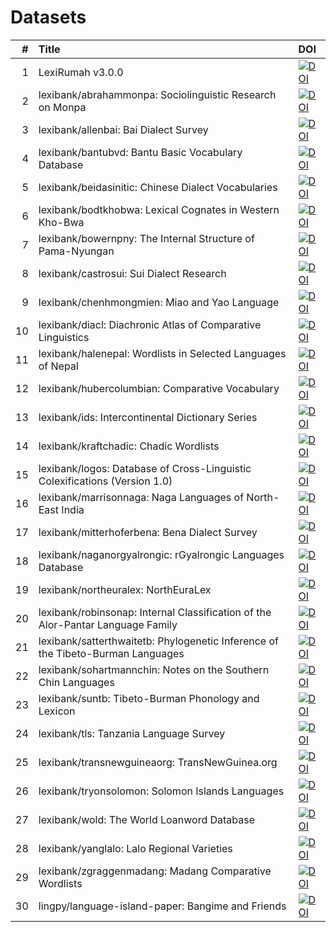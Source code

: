 # Datasets

| # | Title | DOI |
|----:|:--------------------------------------------------------------------------------|:----------------------------------------------------------------------------------------------------------|
| 1 | LexiRumah v3.0.0 | [![DOI](https://zenodo.org/badge/DOI/10.5281/zenodo.3537977.svg)](https://doi.org/10.5281/zenodo.3537977) |
| 2 | lexibank/abrahammonpa: Sociolinguistic Research on Monpa | [![DOI](https://zenodo.org/badge/DOI/10.5281/zenodo.3537601.svg)](https://doi.org/10.5281/zenodo.3537601) |
| 3 | lexibank/allenbai: Bai Dialect Survey | [![DOI](https://zenodo.org/badge/DOI/10.5281/zenodo.3534931.svg)](https://doi.org/10.5281/zenodo.3534931) |
| 4 | lexibank/bantubvd: Bantu Basic Vocabulary Database | [![DOI](https://zenodo.org/badge/DOI/10.5281/zenodo.3537754.svg)](https://doi.org/10.5281/zenodo.3537754) |
| 5 | lexibank/beidasinitic: Chinese Dialect Vocabularies | [![DOI](https://zenodo.org/badge/DOI/10.5281/zenodo.3534942.svg)](https://doi.org/10.5281/zenodo.3534942) |
| 6 | lexibank/bodtkhobwa: Lexical Cognates in Western Kho-Bwa | [![DOI](https://zenodo.org/badge/DOI/10.5281/zenodo.3537604.svg)](https://doi.org/10.5281/zenodo.3537604) |
| 7 | lexibank/bowernpny: The Internal Structure of Pama-Nyungan | [![DOI](https://zenodo.org/badge/DOI/10.5281/zenodo.3534952.svg)](https://doi.org/10.5281/zenodo.3534952) |
| 8 | lexibank/castrosui: Sui Dialect Research | [![DOI](https://zenodo.org/badge/DOI/10.5281/zenodo.3537607.svg)](https://doi.org/10.5281/zenodo.3537607) |
| 9 | lexibank/chenhmongmien: Miao and Yao Language | [![DOI](https://zenodo.org/badge/DOI/10.5281/zenodo.3537712.svg)](https://doi.org/10.5281/zenodo.3537712) |
| 10 | lexibank/diacl: Diachronic Atlas of Comparative Linguistics | [![DOI](https://zenodo.org/badge/DOI/10.5281/zenodo.3534873.svg)](https://doi.org/10.5281/zenodo.3534873) |
| 11 | lexibank/halenepal: Wordlists in Selected Languages of Nepal | [![DOI](https://zenodo.org/badge/DOI/10.5281/zenodo.3537629.svg)](https://doi.org/10.5281/zenodo.3537629) |
| 12 | lexibank/hubercolumbian: Comparative Vocabulary | [![DOI](https://zenodo.org/badge/DOI/10.5281/zenodo.3534908.svg)](https://doi.org/10.5281/zenodo.3534908) |
| 13 | lexibank/ids: Intercontinental Dictionary Series | [![DOI](https://zenodo.org/badge/DOI/10.5281/zenodo.3534904.svg)](https://doi.org/10.5281/zenodo.3534904) |
| 14 | lexibank/kraftchadic: Chadic Wordlists | [![DOI](https://zenodo.org/badge/DOI/10.5281/zenodo.3534953.svg)](https://doi.org/10.5281/zenodo.3534953) |
| 15 | lexibank/logos: Database of Cross-Linguistic Colexifications (Version 1.0) | [![DOI](https://zenodo.org/badge/DOI/10.5281/zenodo.3534903.svg)](https://doi.org/10.5281/zenodo.3534903) |
| 16 | lexibank/marrisonnaga: Naga Languages of North-East India | [![DOI](https://zenodo.org/badge/DOI/10.5281/zenodo.3537636.svg)](https://doi.org/10.5281/zenodo.3537636) |
| 17 | lexibank/mitterhoferbena: Bena Dialect Survey | [![DOI](https://zenodo.org/badge/DOI/10.5281/zenodo.3534900.svg)](https://doi.org/10.5281/zenodo.3534900) |
| 18 | lexibank/naganorgyalrongic: rGyalrongic Languages Database | [![DOI](https://zenodo.org/badge/DOI/10.5281/zenodo.3537639.svg)](https://doi.org/10.5281/zenodo.3537639) |
| 19 | lexibank/northeuralex: NorthEuraLex | [![DOI](https://zenodo.org/badge/DOI/10.5281/zenodo.3534991.svg)](https://doi.org/10.5281/zenodo.3534991) |
| 20 | lexibank/robinsonap: Internal Classification of the Alor-Pantar Language Family | [![DOI](https://zenodo.org/badge/DOI/10.5281/zenodo.3534994.svg)](https://doi.org/10.5281/zenodo.3534994) |
| 21 | lexibank/satterthwaitetb: Phylogenetic Inference of the Tibeto-Burman Languages | [![DOI](https://zenodo.org/badge/DOI/10.5281/zenodo.3535000.svg)](https://doi.org/10.5281/zenodo.3535000) |
| 22 | lexibank/sohartmannchin: Notes on the Southern Chin Languages | [![DOI](https://zenodo.org/badge/DOI/10.5281/zenodo.3537682.svg)](https://doi.org/10.5281/zenodo.3537682) |
| 23 | lexibank/suntb: Tibeto-Burman Phonology and Lexicon | [![DOI](https://zenodo.org/badge/DOI/10.5281/zenodo.3535008.svg)](https://doi.org/10.5281/zenodo.3535008) |
| 24 | lexibank/tls: Tanzania Language Survey | [![DOI](https://zenodo.org/badge/DOI/10.5281/zenodo.3535171.svg)](https://doi.org/10.5281/zenodo.3535171) |
| 25 | lexibank/transnewguineaorg: TransNewGuinea.org | [![DOI](https://zenodo.org/badge/DOI/10.5281/zenodo.3537646.svg)](https://doi.org/10.5281/zenodo.3537646) |
| 26 | lexibank/tryonsolomon: Solomon Islands Languages | [![DOI](https://zenodo.org/badge/DOI/10.5281/zenodo.3535809.svg)](https://doi.org/10.5281/zenodo.3535809) |
| 27 | lexibank/wold: The World Loanword Database | [![DOI](https://zenodo.org/badge/DOI/10.5281/zenodo.3537579.svg)](https://doi.org/10.5281/zenodo.3537579) |
| 28 | lexibank/yanglalo: Lalo Regional Varieties | [![DOI](https://zenodo.org/badge/DOI/10.5281/zenodo.3537673.svg)](https://doi.org/10.5281/zenodo.3537673) |
| 29 | lexibank/zgraggenmadang: Madang Comparative Wordlists | [![DOI](https://zenodo.org/badge/DOI/10.5281/zenodo.3537580.svg)](https://doi.org/10.5281/zenodo.3537580) |
| 30 | lingpy/language-island-paper: Bangime and Friends | [![DOI](https://zenodo.org/badge/DOI/10.5281/zenodo.3537767.svg)](https://doi.org/10.5281/zenodo.3537767) |